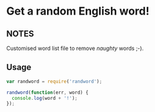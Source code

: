 # Get a random English word!

## NOTES
Customised word list file to remove *naughty* words ;-).


## Usage
```Javascript
var randword = require('randword');

randword(function(err, word) {
  console.log(word + '!');
});
```
